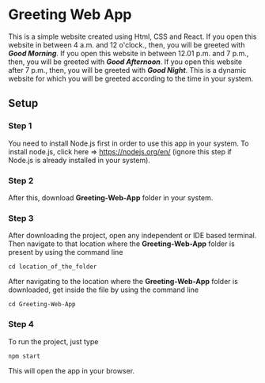 # Greeting Web App
This is a simple website created using Html, CSS and React. If you open this website in between 4 a.m. and 12 o'clock., then, you will be greeted with ***Good Morning***. 
If you open this website in between 12.01 p.m.  and 7 p.m., then, you will be greeted with ***Good Afternoon***. If you open this website after 7 p.m., then, you will be greeted with ***Good Night***. This is a dynamic website for which you will be greeted according to the time in your system.

## Setup

### Step 1
You need to install Node.js first in order to use this app in your system. To install node.js, click here => https://nodejs.org/en/
(ignore this step if Node.js is already installed in your system).

### Step 2
After this, download **Greeting-Web-App** folder in your system.

### Step 3
After downloading the project, open any independent or IDE based terminal. Then navigate to that location where the **Greeting-Web-App** folder is present by using the command line
```
cd location_of_the_folder
```
After navigating to the location where the  **Greeting-Web-App** folder is downloaded, get inside the file by using the command line
```
cd Greeting-Web-App 
```

### Step 4
To run the project, just type
```
npm start
```
This will open the app in your browser.
